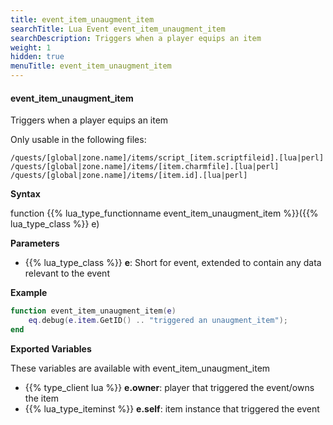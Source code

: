 ```yaml
---
title: event_item_unaugment_item
searchTitle: Lua Event event_item_unaugment_item
searchDescription: Triggers when a player equips an item
weight: 1
hidden: true
menuTitle: event_item_unaugment_item
---
```


#### event_item_unaugment_item

Triggers when a player equips an item

Only usable in the following files:
```
/quests/[global|zone.name]/items/script_[item.scriptfileid].[lua|perl]
/quests/[global|zone.name]/items/[item.charmfile].[lua|perl]
/quests/[global|zone.name]/items/[item.id].[lua|perl]
```

**Syntax**

function {{% lua_type_functionname event_item_unaugment_item %}}({{% lua_type_class %}} e)

**Parameters**

- {{% lua_type_class %}} **e**: Short for event, extended to contain any data relevant to the event

**Example**

```lua
function event_item_unaugment_item(e)
    eq.debug(e.item.GetID() .. "triggered an unaugment_item");
end
```

**Exported Variables**

These variables are available with event_item_unaugment_item
- {{% type_client lua %}} **e.owner**: player that triggered the event/owns the item
- {{% lua_type_iteminst %}} **e.self**: item instance that triggered the event